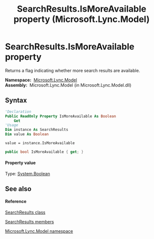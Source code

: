 ﻿---
title: SearchResults.IsMoreAvailable property  (Microsoft.Lync.Model)
TOCTitle: 'IsMoreAvailable property '
ms:assetid: P:Microsoft.Lync.Model.SearchResults.IsMoreAvailable_DI_3_UC_OCS14MrefLyncWPF
ms:mtpsurl: https://msdn.microsoft.com/en-us/library/microsoft.lync.model.searchresults.ismoreavailable_di_3_uc_ocs14mreflyncwpf(v=office.15)
ms:contentKeyID: 48590033
ms.date: 07/28/2014
mtps_version: v=office.15
f1_keywords:
- Microsoft.Lync.Model.SearchResults.IsMoreAvailable
dev_langs:
- CSharp
- JScript
- VB
- other
---

# SearchResults.IsMoreAvailable property

Returns a flag indicating whether more search results are available.

**Namespace:**  [Microsoft.Lync.Model](microsoft-lync-model-namespace_2.md)  
**Assembly:**  Microsoft.Lync.Model (in Microsoft.Lync.Model.dll)

## Syntax

``` vb
'Declaration
Public ReadOnly Property IsMoreAvailable As Boolean
    Get
'Usage
Dim instance As SearchResults
Dim value As Boolean

value = instance.IsMoreAvailable
```

``` csharp
public bool IsMoreAvailable { get; }
```

#### Property value

Type: [System.Boolean](http://msdn2.microsoft.com/en-us/library/a28wyd50)  

## See also

#### Reference

[SearchResults class](searchresults-class-microsoft-lync-model_2.md)

[SearchResults members](searchresults-members-microsoft-lync-model_2.md)

[Microsoft.Lync.Model namespace](microsoft-lync-model-namespace_2.md)

